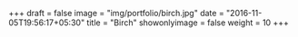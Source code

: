 +++
draft = false
image = "img/portfolio/birch.jpg"
date = "2016-11-05T19:56:17+05:30"
title = "Birch"
showonlyimage = false
weight = 10
+++
